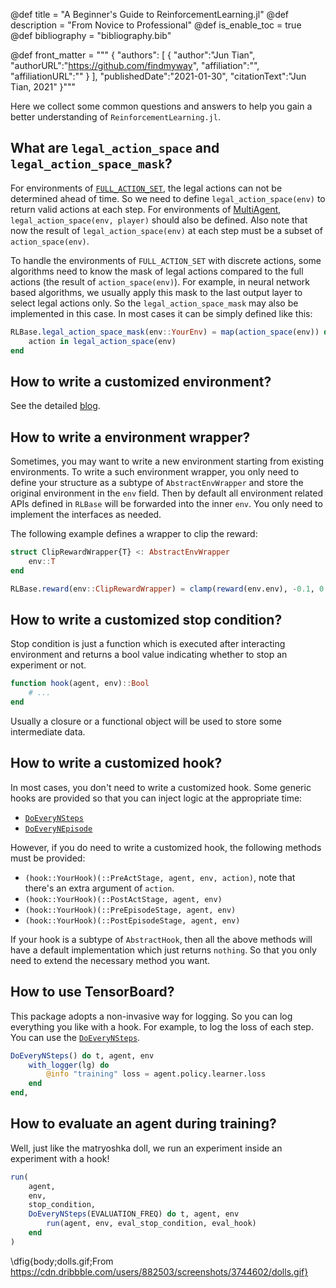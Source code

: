 @def title = "A Beginner's Guide to ReinforcementLearning.jl"
@def description = "From Novice to Professional"
@def is_enable_toc = true
@def bibliography = "bibliography.bib"

@def front_matter = """
    {
        "authors": [
            {
                "author":"Jun Tian",
                "authorURL":"https://github.com/findmyway",
                "affiliation":"",
                "affiliationURL":""
            }
        ],
        "publishedDate":"2021-01-30",
        "citationText":"Jun Tian, 2021"
    }"""

Here we collect some common questions and answers to help you gain a better
understanding of `ReinforcementLearning.jl`.

## What are `legal_action_space` and `legal_action_space_mask`?

For environments of
[`FULL_ACTION_SET`](https://juliareinforcementlearning.org/ReinforcementLearning.jl/latest/rl_base/#ReinforcementLearningBase.FULL_ACTION_SET),
the legal actions can not be determined ahead of time. So we need to define
`legal_action_space(env)` to return valid actions at each step. For environments
of
[MultiAgent](https://juliareinforcementlearning.org/ReinforcementLearning.jl/latest/rl_base/#ReinforcementLearningBase.MultiAgent-Tuple{Integer}),
`legal_action_space(env, player)` should also be defined. Also note that now the
result of `legal_action_space(env)` at each step must be a subset of
`action_space(env)`.

To handle the environments of `FULL_ACTION_SET` with discrete actions, some
algorithms need to know the mask of legal actions compared to the full actions
(the result of `action_space(env)`). For example, in neural network based
algorithms, we usually apply this mask to the last output layer to select legal
actions only. So the `legal_action_space_mask` may also be implemented in this
case. In most cases it can be simply defined like this:

```julia
RLBase.legal_action_space_mask(env::YourEnv) = map(action_space(env)) do action
    action in legal_action_space(env)
end
```

## How to write a customized environment?

See the detailed [blog](/blog/how_to_write_a_customized_environment/).

## How to write a environment wrapper?

Sometimes, you may want to write a new environment starting from existing
environments. To write a such environment wrapper, you only need to define your
structure as a subtype of `AbstractEnvWrapper` and store the original
environment in the `env` field. Then by default all environment related APIs
defined in `RLBase` will be forwarded into the inner `env`. You only need to
implement the interfaces as needed.

The following example defines a wrapper to clip the reward:

```julia
struct ClipRewardWrapper{T} <: AbstractEnvWrapper
    env::T
end

RLBase.reward(env::ClipRewardWrapper) = clamp(reward(env.env), -0.1, 0.1)
```

## How to write a customized stop condition?

Stop condition is just a function which is executed after interacting environment and returns a bool value indicating whether to stop an experiment or not.

```julia
function hook(agent, env)::Bool
    # ...
end
```

Usually a closure or a functional object will be used to store some intermediate data.

## How to write a customized hook?

In most cases, you don't need to write a customized hook. Some generic hooks are provided so that you can inject logic at the appropriate time:

- [`DoEveryNSteps`](https://juliareinforcementlearning.org/ReinforcementLearning.jl/latest/rl_core/#ReinforcementLearningCore.DoEveryNSteps)
- [`DoEveryNEpisode`](https://juliareinforcementlearning.org/ReinforcementLearning.jl/latest/rl_core/#ReinforcementLearningCore.DoEveryNEpisode)

However, if you do need to write a customized hook, the following methods must be provided:

- `(hook::YourHook)(::PreActStage, agent, env, action)`, note that there's an extra argument of `action`.
- `(hook::YourHook)(::PostActStage, agent, env)`
- `(hook::YourHook)(::PreEpisodeStage, agent, env)`
- `(hook::YourHook)(::PostEpisodeStage, agent, env)`

If your hook is a subtype of `AbstractHook`, then all the above methods will have a default implementation which just returns `nothing`. So that you only need to extend the necessary method you want.

## How to use TensorBoard?

This package adopts a non-invasive way for logging. So you can log everything you like with a hook. For example, to log the loss of each step. You can use the [`DoEveryNSteps`](https://juliareinforcementlearning.org/ReinforcementLearning.jl/latest/rl_core/#ReinforcementLearningCore.DoEveryNSteps).

```julia
DoEveryNSteps() do t, agent, env
    with_logger(lg) do
        @info "training" loss = agent.policy.learner.loss
    end
end,
```

## How to evaluate an agent during training?

Well, just like the matryoshka doll, we run an experiment inside an experiment with a hook!

```julia
run(
    agent,
    env,
    stop_condition,
    DoEveryNSteps(EVALUATION_FREQ) do t, agent, env
        run(agent, env, eval_stop_condition, eval_hook)
    end
)
```

\dfig{body;dolls.gif;From https://cdn.dribbble.com/users/882503/screenshots/3744602/dolls.gif}
